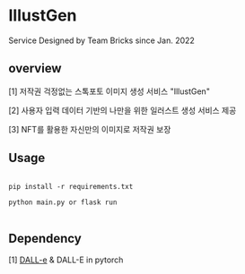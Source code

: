 # IllustGen
Service Designed by Team Bricks since Jan. 2022

## overview
[1] 저작권 걱정없는 스톡포토 이미지 생성 서비스 "IllustGen"

[2] 사용자 입력 데이터 기반의 나만을 위한 일러스트 생성 서비스 제공

[3] NFT를 활용한 자신만의 이미지로 저작권 보장

## Usage
<pre>
<code>
pip install -r requirements.txt

python main.py or flask run
</code>
</pre>

## Dependency
[1] [DALL-e](https://openai.com/blog/dall-e/) & DALL-E in pytorch 

